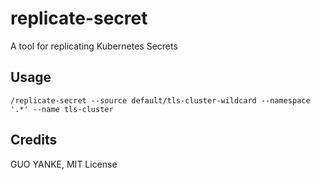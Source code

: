 # replicate-secret

A tool for replicating Kubernetes Secrets

## Usage

```shell
/replicate-secret --source default/tls-cluster-wildcard --namespace '.*' --name tls-cluster
```

## Credits

GUO YANKE, MIT License
